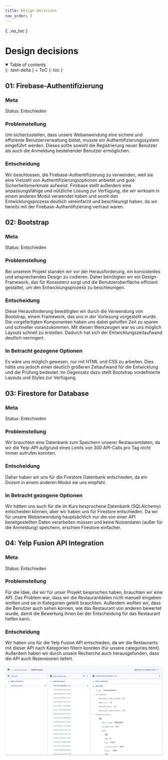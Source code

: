```yaml
---
title: Design Decisions
nav_order: 3
---
```




{: .no_toc }
# Design decisions

<details open markdown="block">
{: .text-delta }
<summary>Table of contents</summary>
+ ToC
{: toc }
</details>

## 01: Firebase-Authentifizierung
### Meta

Status: Entschieden

### Problemstellung
Um sicherzustellen, dass unsere Webanwendung eine sichere und effiziente Benutzerverwaltung bietet, musste ein Authentifizierungssystem eingeführt werden. Dieses sollte sowohl die Registrierung neuer Benutzer als auch die Anmeldung bestehender Benutzer ermöglichen.

### Entscheidung
Wir beschlossen, die Firebase-Authentifizierung zu verwenden, weil sie eine Vielzahl von Authentifizierungsoptionen anbietet und gute Sicherheitsmerkmale aufweist. Firebase stellt außerdem eine anpassungsfähige und nützliche Lösung zur Verfügung, die wir wirksam in einem anderen Modul verwendet haben und somit den Entwicklungsprozess deutlich vereinfacht und beschleunigt haben, da wir bereits mit der Firebase-Authentifizierung vertraut waren.

## 02: Bootstrap 
### Meta
Status: Entschieden

### Problemstellung

Bei unserem Projekt standen wir vor der Herausforderung, ein konsistentes und ansprechendes Design zu codieren. Daher benötigten wir ein Design-Framework, das für Konsistenz sorgt und die Benutzeroberfläche effizient gestaltet, um den Entwicklungsprozess zu beschleunigen.

### Entscheidung
Diese Herausforderung bewältigten wir durch die Verwendung von Bootstrap, einem Framework, das uns in der Vorlesung vorgestellt wurde. Die vorgefertigten Komponenten haben uns dabei geholfen Zeit zu sparen und schneller voranzukommen.
Mit diesen Werkzeugen war es uns möglich Layouts schnell zu erstellen. Dadurch hat sich der Entwicklungszeitaufwand deutlich verringert.

### In Betracht gezogene Optionen
Es wäre uns möglich gewesen, nur mit HTML und CSS zu arbeiten. Dies hätte uns jedoch einen deutlich größeren Zeitaufwand für die Entwicklung und die Prüfung bedeutet. Im Gegensatz dazu stellt Bootstrap vordefinierte Layouts und Styles zur Verfügung.

## 03: Firestore for Database
### Meta

Status: Entschieden

### Problemstellung
Wir brauchten eine Datenbank zum Speichern unserer Restaurantdaten, da wir die Yelp-API aufgrund eines Limits von 300 API-Calls pro Tag nicht immer aufrufen konnten. 

### Entscheidung
Daher haben wir uns für die Firestore Datenbank entschieden, da ein Dozent in einem anderen Modul sie uns empfahl.

### In Betracht gezogene Optionen
Wir hätten uns auch für die im Kurs besprochene Datenbank (SQLAlchemy) entscheiden können, aber wir haben uns für Firestore entschieden. Da wir für unsere Webanwendung hauptsächlich nur die von einer API bereitgestellten Daten verarbeiten müssen und keine Nutzerdaten (außer für die Anmeldung) speichern, erschien Firestore einfacher.

## 04: Yelp Fusion API Integration

### Meta
Status: Entschieden

### Problemstellung

Für die Idee, die wir für unser Projekt besprochen haben, brauchten wir eine API. Das Problem war, dass wir die Restaurantdaten nicht manuell eingeben wollten und sie in Kategorien geteilt brauchten. Außerdem wollten wir, dass die Benutzer auch sehen können, wie das Restaurant von anderen bewertet wurde, damit die Bewertung ihnen bei der Entscheidung für das Restaurant helfen kann.

### Entscheidung
Wir haben uns für die Yelp Fusion API entschieden, da wir die Restaurants mit dieser API nach Kategorien filtern konnten (für unsere categories.html). Außerdem haben wir durch unsere Recherche auch herausgefunden, dass die API auch Rezensionen liefert.

![firestore](./assets/images/firestore.png)
